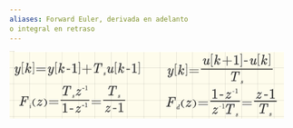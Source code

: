 ```yaml
---
aliases: Forward Euler, derivada en adelanto  
o integral en retraso
---
```

![](../assets/Pasted%20image%2020230216230014.png)